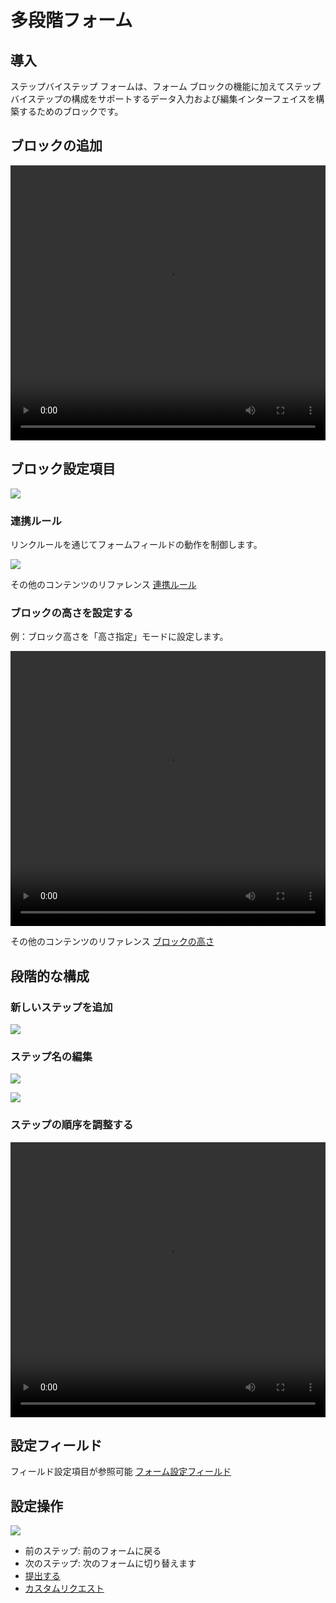 # 多段階フォーム

## 導入
ステップバイステップ フォームは、フォーム ブロックの機能に加えてステップバイステップの構成をサポートするデータ入力および編集インターフェイスを構築するためのブロックです。

## ブロックの追加

<video width="100%" height="440" controls>
      <source src="https://static-docs.nocobase.com/202410101614107.mp4" type="video/mp4">
</video>

## ブロック設定項目

![](https://static-docs.nocobase.com/202410101717319.png)


### 連携ルール

リンクルールを通じてフォームフィールドの動作を制御します。

![](https://static-docs.nocobase.com/202410101717884.png)

その他のコンテンツのリファレンス [連携ルール](/handbook/ui/blocks/block-settings/linkage-rule)


### ブロックの高さを設定する

例：ブロック高さを「高さ指定」モードに設定します。

<video width="100%" height="440" controls>
  <source src="https://static-docs.nocobase.com/202410101623290.mp4" type="video/mp4">
</video>

その他のコンテンツのリファレンス [ブロックの高さ](/handbook/ui/blocks/block-settings/block-height)

## 段階的な構成

### 新しいステップを追加

![](https://static-docs.nocobase.com/202410101718482.png)

### ステップ名の編集

![](https://static-docs.nocobase.com/202410101718755.png)

![](https://static-docs.nocobase.com/202410101718413.png)

### ステップの順序を調整する

<video width="100%" height="440" controls>
  <source src="https://static-docs.nocobase.com/202410101633487.mp4" type="video/mp4">
</video>

## 設定フィールド

フィールド設定項目が参照可能 [フォーム設定フィールド](/handbook/ui/blocks/data-blocks/form)

## 設定操作

![](https://static-docs.nocobase.com/202410101719893.png)

- 前のステップ: 前のフォームに戻る
- 次のステップ: 次のフォームに切り替えます
- [提出する](/handbook/ui/actions/types/submit)
- [カスタムリクエスト](/handbook/action-custom-request)
